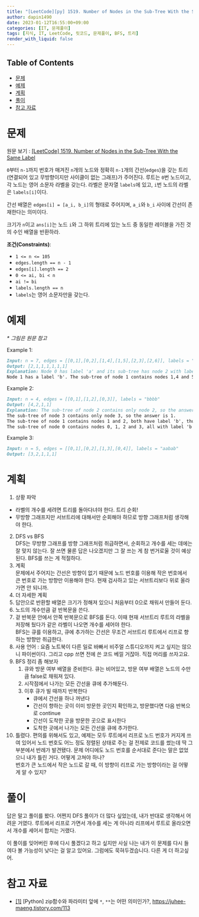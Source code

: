 ```yaml
---
title: "[LeetCode][py] 1519. Number of Nodes in the Sub-Tree With the Same Label"
author: dapin1490
date: 2023-01-12T16:55:00+09:00
categories: [IT, 문제풀이]
tags: [지식, IT, LeetCode, 릿코드, 문제풀이, BFS, 트리]
render_with_liquid: false
---
```


<style>
  .x-understand { color: #ccb833; }
  .understand { color: #1380da; }
  .tab { white-space: pre; }
  .underline { text-decoration: underline; }
  .cancle { text-decoration: line-through; }
  .green { color: forestgreen;}
  figure { text-align: center; }
</style>

## Table of Contents
- [문제](#문제)
- [예제](#예제)
- [계획](#계획)
- [풀이](#풀이)
- [참고 자료](#참고-자료)

# 문제
원문 보기 : [[LeetCode] 1519. Number of Nodes in the Sub-Tree With the Same Label](https://leetcode.com/problems/number-of-nodes-in-the-sub-tree-with-the-same-label/)  
  
`0`부터 `n-1`까지 번호가 매겨진 `n`개의 노드와 정확히 `n-1`개의 간선(`edges`)을 갖는 트리(연결되어 있고 무방향이지만 사이클이 없는 그래프)가 주어진다. 루트는 `0`번 노드이고, 각 노드는 영어 소문자 라벨을 갖는다. 라벨은 문자열 `labels`에 있고, `i`번 노드의 라벨은 `labels[i]`이다.  
  
간선 배열은 `edges[i] = [a_i, b_i]`의 형태로 주어지며, `a_i`와 `b_i` 사이에 간선이 존재한다는 의미이다.  
  
크기가 `n`이고 `ans[i]`는 노드 `i`와 그 하위 트리에 있는 노드 중 동일한 레이블을 가진 것의 수인 배열을 반환하라.  
  
**조건(Constraints)**:  
- `1 <= n <= 105`
- `edges.length == n - 1`
- `edges[i].length == 2`
- `0 <= ai, bi < n`
- `ai != bi`
- `labels.length == n`
- `labels`는 영어 소문자만을 갖는다.

# 예제
*\* 그림은 원문 참고*  

Example 1:  

```md
Input: n = 7, edges = [[0,1],[0,2],[1,4],[1,5],[2,3],[2,6]], labels = "abaedcd"
Output: [2,1,1,1,1,1,1]
Explanation: Node 0 has label 'a' and its sub-tree has node 2 with label 'a' as well, thus the answer is 2. Notice that any node is part of its sub-tree.
Node 1 has a label 'b'. The sub-tree of node 1 contains nodes 1,4 and 5, as nodes 4 and 5 have different labels than node 1, the answer is just 1 (the node itself).
```

Example 2:  

```md
Input: n = 4, edges = [[0,1],[1,2],[0,3]], labels = "bbbb"
Output: [4,2,1,1]
Explanation: The sub-tree of node 2 contains only node 2, so the answer is 1.
The sub-tree of node 3 contains only node 3, so the answer is 1.
The sub-tree of node 1 contains nodes 1 and 2, both have label 'b', thus the answer is 2.
The sub-tree of node 0 contains nodes 0, 1, 2 and 3, all with label 'b', thus the answer is 4.
```

Example 3:  

```md
Input: n = 5, edges = [[0,1],[0,2],[1,3],[0,4]], labels = "aabab"
Output: [3,2,1,1,1]
```

# 계획
1. 상황 파악  
  - 라벨의 개수를 세려면 트리를 돌아다녀야 한다. 트리 순회!
  - 무방향 그래프지만 서브트리에 대해서만 순회해야 하므로 방향 그래프처럼 생각해야 한다.
2. DFS vs BFS  
  DFS는 무방향 그래프를 방향 그래프처럼 취급하면서, 순회하고 개수를 세는 데에는 잘 맞지 않는다. 잘 쓰면 물론 답은 나오겠지만 그 잘 쓰는 게 참 번거로울 것이 예상된다. BFS를 쓰는 게 적절하다.
3. 계획  
  문제에서 주어지는 간선은 방향이 없기 때문에 노드 번호를 이용해 작은 번호에서 큰 번호로 가는 방향만 이용해야 한다. 현재 검사하고 있는 서브트리보다 위로 올라가면 안 되니까.
4. 더 자세한 계획  
  1. 답안으로 반환할 배열은 크기가 정해져 있으니 처음부터 0으로 채워서 만들어 둔다.
  2. 노드의 개수만큼 겉 반복문을 쓴다.
  3. 겉 반복문 안에서 안쪽 반복문으로 BFS를 돈다. 이때 현재 서브트리 루트의 라벨을 저장해 뒀다가 같은 라벨이 나오면 개수를 세어야 한다.  
    BFS는 큐를 이용하고, 큐에 추가하는 간선은 무조건 서브트리 루트에서 리프로 향하는 방향만 취급한다.
5. 사용 언어 : 요즘 노트북이 다른 일로 바빠서 비주얼 스튜디오까지 켜고 싶지는 않으니 파이썬이다. 그리고 cpp 쓰면 전에 쓴 코드 베낄 거잖아. 직접 머리를 쓰자고요.
6. BFS 정리 좀 해보자  
    1. 큐와 방문 여부 배열을 준비한다. 큐는 비어있고, 방문 여부 배열은 노드의 수만큼 false로 채워져 있다.
    2. 시작점에서 나가는 모든 간선을 큐에 추가해둔다.
    3. 이후 큐가 빌 때까지 반복한다  
        - 큐에서 간선을 하나 꺼낸다
        - 간선이 향하는 곳이 이미 방문한 곳인지 확인하고, 방문했다면 다음 반복으로 continue
        - 간선이 도착한 곳을 방문한 곳으로 표시한다
        - 도착한 곳에서 나가는 모든 간선을 큐에 추가한다.
7. 틀렸다. 편의를 위해서도 있고, 예제는 모두 루트에서 리프로 노드 번호가 커지게 쓰여 있어서 노드 번호도 어느 정도 정렬된 상태로 주는 걸 전제로 코드를 썼는데 딱 그 부분에서 반례가 발견됐다. 문제 어디에도 노드 번호를 순서대로 준다는 말은 없었으니 내가 틀린 거다. 어떻게 고쳐야 하나?  
  번호가 큰 노드에서 작은 노드로 갈 때, 이 방향이 리프로 가는 방향이라는 걸 어떻게 알 수 있지?

# 풀이
답은 말고 풀이를 봤다. 어쩐지 DFS 풀이가 더 많다 싶었는데, 내가 반대로 생각해서 어려운 거였다. 루트에서 리프로 가면서 개수를 세는 게 아니라 리프에서 루트로 올라오면서 개수를 세어서 합치는 거랬다.

이 풀이를 잊어버린 후에 다시 풀겠다고 하고 싶지만 사실 나는 내가 이 문제를 다시 들여다 볼 가능성이 낮다는 걸 알고 있어요. 그럼에도 묵혀두겠습니다. 다른 게 더 하고싶어.

  
# 참고 자료
- <a href="#body-ref-01" id="ref-01">[1]</a> [Python] zip함수와 파라미터 앞에 `*`, `**`는 어떤 의미인가?, <a href="https://juhee-maeng.tistory.com/113" target="_blank">https://juhee-maeng.tistory.com/113</a>